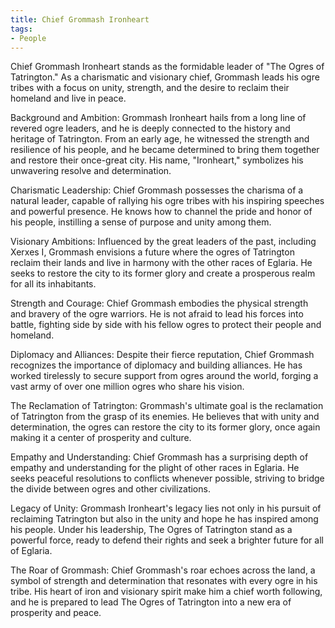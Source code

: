 ```yaml
---
title: Chief Grommash Ironheart
tags:
- People
---
```

Chief Grommash Ironheart stands as the formidable leader of "The Ogres of Tatrington." As a charismatic and visionary chief, Grommash leads his ogre tribes with a focus on unity, strength, and the desire to reclaim their homeland and live in peace.

Background and Ambition:
Grommash Ironheart hails from a long line of revered ogre leaders, and he is deeply connected to the history and heritage of Tatrington. From an early age, he witnessed the strength and resilience of his people, and he became determined to bring them together and restore their once-great city. His name, "Ironheart," symbolizes his unwavering resolve and determination.

Charismatic Leadership:
Chief Grommash possesses the charisma of a natural leader, capable of rallying his ogre tribes with his inspiring speeches and powerful presence. He knows how to channel the pride and honor of his people, instilling a sense of purpose and unity among them.

Visionary Ambitions:
Influenced by the great leaders of the past, including Xerxes I, Grommash envisions a future where the ogres of Tatrington reclaim their lands and live in harmony with the other races of Eglaria. He seeks to restore the city to its former glory and create a prosperous realm for all its inhabitants.

Strength and Courage:
Chief Grommash embodies the physical strength and bravery of the ogre warriors. He is not afraid to lead his forces into battle, fighting side by side with his fellow ogres to protect their people and homeland.

Diplomacy and Alliances:
Despite their fierce reputation, Chief Grommash recognizes the importance of diplomacy and building alliances. He has worked tirelessly to secure support from ogres around the world, forging a vast army of over one million ogres who share his vision.

The Reclamation of Tatrington:
Grommash's ultimate goal is the reclamation of Tatrington from the grasp of its enemies. He believes that with unity and determination, the ogres can restore the city to its former glory, once again making it a center of prosperity and culture.

Empathy and Understanding:
Chief Grommash has a surprising depth of empathy and understanding for the plight of other races in Eglaria. He seeks peaceful resolutions to conflicts whenever possible, striving to bridge the divide between ogres and other civilizations.

Legacy of Unity:
Grommash Ironheart's legacy lies not only in his pursuit of reclaiming Tatrington but also in the unity and hope he has inspired among his people. Under his leadership, The Ogres of Tatrington stand as a powerful force, ready to defend their rights and seek a brighter future for all of Eglaria.

The Roar of Grommash:
Chief Grommash's roar echoes across the land, a symbol of strength and determination that resonates with every ogre in his tribe. His heart of iron and visionary spirit make him a chief worth following, and he is prepared to lead The Ogres of Tatrington into a new era of prosperity and peace.